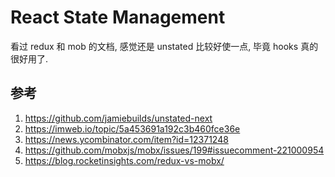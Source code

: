 # React State Management

<!--
ID: 488e4317-27c2-47bd-95f4-8b7d0b528920
Status: draft
Date: 2020-05-28T14:09:32
Modified: 2020-05-28T14:09:32
wp_id: 1190
-->

看过 redux 和 mob 的文档, 感觉还是 unstated 比较好使一点, 毕竟 hooks 真的很好用了.

## 参考

1. https://github.com/jamiebuilds/unstated-next
2. https://imweb.io/topic/5a453691a192c3b460fce36e
3. https://news.ycombinator.com/item?id=12371248
4. https://github.com/mobxjs/mobx/issues/199#issuecomment-221000954
5. https://blog.rocketinsights.com/redux-vs-mobx/